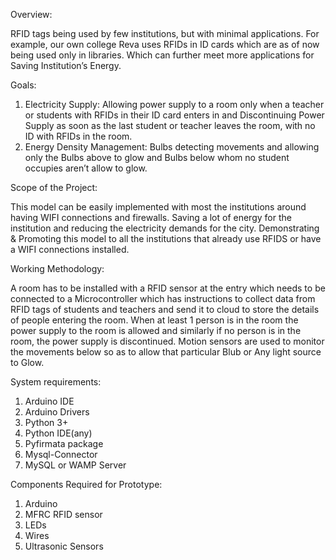 Overview:

RFID tags being used by few institutions, but with minimal applications. For example, our own college Reva uses RFIDs in ID cards which are as of now being used only in libraries. Which can further meet more applications for Saving Institution’s Energy. 

Goals:

1. Electricity Supply: Allowing power supply to a room only when a teacher or students with RFIDs in their ID  card enters in and Discontinuing Power Supply as soon as the last student or teacher leaves the room, with no ID with RFIDs in the room. 
2. Energy Density Management: Bulbs detecting movements and allowing only the Bulbs above to glow and Bulbs below whom no student occupies aren’t allow to glow. 

Scope of the Project:

This model can be easily implemented with most the institutions around having WIFI connections and firewalls. Saving a lot of energy for the institution and reducing the electricity demands for the city. Demonstrating & Promoting this model to all the institutions that already use RFIDS or have a WIFI connections installed. 

Working Methodology:

A room has to be installed with a RFID sensor at the entry which needs to be connected to a Microcontroller which has instructions to collect data from RFID tags of students and teachers and send it to cloud to store the details of people entering the room. 
When at least 1 person is in the room the power supply to the room is allowed and similarly if no person is in the room, the power supply is discontinued. 
Motion sensors are used to monitor the movements below so as to allow that particular Blub or Any light source to Glow.

System requirements:

1. Arduino IDE
2. Arduino Drivers
3. Python 3+
4. Python IDE(any)
5. Pyfirmata package
6. Mysql-Connector
7. MySQL or WAMP Server

Components Required for Prototype:

1. Arduino
2. MFRC RFID sensor
3. LEDs
5. Wires
6. Ultrasonic Sensors

